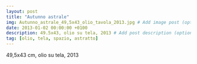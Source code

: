 ```yaml
---
layout: post
title: "Autunno astrale"
img: Autunno_astrale_49,5x43_olio_tavola_2013.jpg # Add image post (optional)
date: 2013-01-02 00:00:00 +0100
description: 49.5x43, olio su tela, 2013 # Add post description (optional)
tag: [olio, tela, spazio, astratto]
---
```


49,5x43 cm, olio su tela, 2013